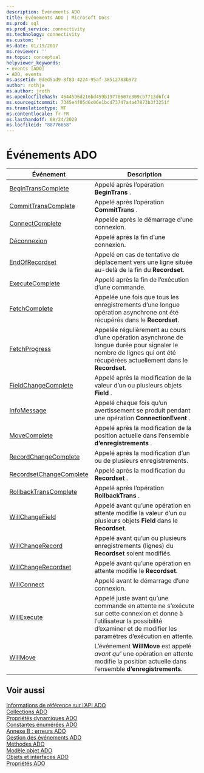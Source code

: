 ```yaml
---
description: Événements ADO
title: Événements ADO | Microsoft Docs
ms.prod: sql
ms.prod_service: connectivity
ms.technology: connectivity
ms.custom: ''
ms.date: 01/19/2017
ms.reviewer: ''
ms.topic: conceptual
helpviewer_keywords:
- events [ADO]
- ADO, events
ms.assetid: 0ded5ad9-8f83-4224-95af-38512783b972
author: rothja
ms.author: jroth
ms.openlocfilehash: 4644596d216bd459b19778607e309cb7713d6fc4
ms.sourcegitcommit: 7345e4f05d6c06e1bcd73747a4a47873b3f3251f
ms.translationtype: MT
ms.contentlocale: fr-FR
ms.lasthandoff: 08/24/2020
ms.locfileid: "88776658"
---
```

# <a name="ado-events"></a>Événements ADO

|Événement|Description|  
|-|-|  
|[BeginTransComplete](./begintranscomplete-committranscomplete-and-rollbacktranscomplete-events-ado.md)|Appelé après l’opération **BeginTrans** .|  
|[CommitTransComplete](./begintranscomplete-committranscomplete-and-rollbacktranscomplete-events-ado.md)|Appelé après l’opération **CommitTrans** .|  
|[ConnectComplete](./connectcomplete-and-disconnect-events-ado.md)|Appelée après le démarrage d’une connexion.|  
|[Déconnexion](./connectcomplete-and-disconnect-events-ado.md)|Appelé après la fin d’une connexion.|  
|[EndOfRecordset](./endofrecordset-event-ado.md)|Appelé en cas de tentative de déplacement vers une ligne située au-delà de la fin du **Recordset**.|  
|[ExecuteComplete](./executecomplete-event-ado.md)|Appelé après la fin de l’exécution d’une commande.|  
|[FetchComplete](./fetchcomplete-event-ado.md)|Appelée une fois que tous les enregistrements d’une longue opération asynchrone ont été récupérés dans le **Recordset**.|  
|[FetchProgress](./fetchprogress-event-ado.md)|Appelée régulièrement au cours d’une opération asynchrone de longue durée pour signaler le nombre de lignes qui ont été récupérées actuellement dans le **Recordset**.|  
|[FieldChangeComplete](./willchangefield-and-fieldchangecomplete-events-ado.md)|Appelé après la modification de la valeur d’un ou plusieurs objets **Field** .|  
|[InfoMessage](./infomessage-event-ado.md)|Appelé chaque fois qu’un avertissement se produit pendant une opération **ConnectionEvent** .|  
|[MoveComplete](./willmove-and-movecomplete-events-ado.md)|Appelé après la modification de la position actuelle dans l’ensemble **d’enregistrements** .|  
|[RecordChangeComplete](./willchangerecord-and-recordchangecomplete-events-ado.md)|Appelé après la modification d’un ou de plusieurs enregistrements.|  
|[RecordsetChangeComplete](./willchangerecordset-and-recordsetchangecomplete-events-ado.md)|Appelé après la modification du **Recordset** .|  
|[RollbackTransComplete](./begintranscomplete-committranscomplete-and-rollbacktranscomplete-events-ado.md)|Appelé après l’opération **RollbackTrans** .|  
|[WillChangeField](./willchangefield-and-fieldchangecomplete-events-ado.md)|Appelé avant qu’une opération en attente modifie la valeur d’un ou plusieurs objets **Field** dans le **Recordset**.|  
|[WillChangeRecord](./willchangerecord-and-recordchangecomplete-events-ado.md)|Appelé avant qu’un ou plusieurs enregistrements (lignes) du **Recordset** soient modifiés.|  
|[WillChangeRecordset](./willchangerecordset-and-recordsetchangecomplete-events-ado.md)|Appelé avant qu’une opération en attente modifie le **Recordset**.|  
|[WillConnect](./willconnect-event-ado.md)|Appelé avant le démarrage d’une connexion.|  
|[WillExecute](./willexecute-event-ado.md)|Appelé juste avant qu’une commande en attente ne s’exécute sur cette connexion et donne à l’utilisateur la possibilité d’examiner et de modifier les paramètres d’exécution en attente.|  
|[WillMove](./willmove-and-movecomplete-events-ado.md)|L’événement **WillMove** est appelé *avant qu'* une opération en attente modifie la position actuelle dans l’ensemble **d’enregistrements**.|  
  
## <a name="see-also"></a>Voir aussi  
 [Informations de référence sur l’API ADO](./ado-api-reference.md)   
 [Collections ADO](./ado-collections.md)   
 [Propriétés dynamiques ADO](./ado-dynamic-properties.md)   
 [Constantes énumérées ADO](./ado-enumerated-constants.md)   
 [Annexe B : erreurs ADO](../../guide/appendixes/appendix-b-ado-errors.md)   
 [Gestion des événements ADO](../../guide/data/handling-ado-events.md)   
 [Méthodes ADO](./ado-methods.md)   
 [Modèle objet ADO](./ado-object-model.md)   
 [Objets et interfaces ADO](./ado-objects-and-interfaces.md)   
 [Propriétés ADO](./ado-properties.md)